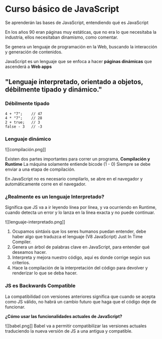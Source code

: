 # Curso básico de JavaScript

Se aprenderán las bases de JavaScript, entendiendo qué es JavaScript

En los años 90 eran páginas muy estáticas, que no era lo que necesitaba la industria, ellos necesitaban dinamismo, como comentar.

Se genera un lenguaje de programación en la Web, buscando la interacción y generación de contenidos.

JavaScript es un lenguaje que se enfoca a hacer **páginas dinámicas** que ascenderá a **Web apps**

## "Lenguaje interpretado, orientado a objetos, débilmente tipado y dinámico."

### Débilmente tipado

```
4 + "7";    // 47
4 * "7";    // 28
2 + true;   // 3
false - 3   // -3
```


### Lenguaje dinámico

![[compilación.png]]

Existen dos partes importantes para correr un programa, **Compilación y Runtime** La máquina solamente entiende bicode (1 - 0) Siempre se debe enviar a una etapa de compilación.

En JavaScript no es necesario compilarlo, se abre en el navegador y automáticamente corre en el navegador.

### ¿Realmente es un lenguaje Interpretado?
Significa que JS va a ir leyendo línea por línea, y va ocurriendo en Runtime, cuando detecta un error y lo lanza en la línea exacta y no puede continuar.

![[lenguaje-interpretado.png]]

1. Ocupamos sintáxis que los seres humanos puedan entender, debe haber algo que traduzca el lenguaje (V8 JavaScript) Just In Time Compiler.
2. Genera un árbol de palabras clave en JavaScript, para entender qué deseamos hacer.
3. Interpreta y mejora nuestro código, aquí es donde corrige según sus criterios.
4. Hace la compilación de la interpretación del código para devolver y renderizar lo que se deba hacer.

### JS es Backwards Compatible
La compatibilidad con versiones anteriores significa que cuando se acepta como JS válido, no habrá un cambio futuro que haga que el código deje de funcionar.

**¿Cómo usar las funcionalidades actuales de JavaScript?**

![[babel.png]]
Babel va a permitir compatibilizar las versiones actuales traduciendo la nueva versión de JS a una antigua y compatible.